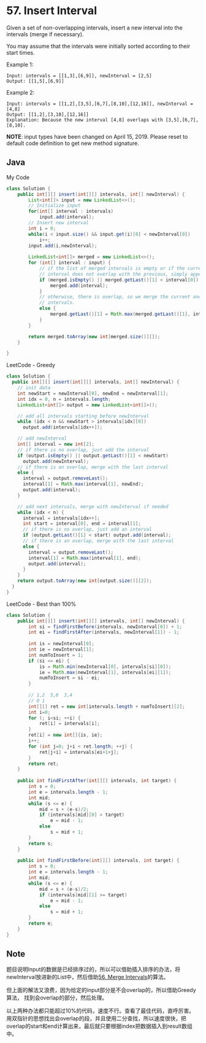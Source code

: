 # 57. Insert Interval

Given a set of non-overlapping intervals, insert a new interval into the intervals (merge if necessary).

You may assume that the intervals were initially sorted according to their start times.



Example 1:

```
Input: intervals = [[1,3],[6,9]], newInterval = [2,5]
Output: [[1,5],[6,9]]
```

Example 2:

```
Input: intervals = [[1,2],[3,5],[6,7],[8,10],[12,16]], newInterval = [4,8]
Output: [[1,2],[3,10],[12,16]]
Explanation: Because the new interval [4,8] overlaps with [3,5],[6,7],[8,10].
```

**NOTE**: input types have been changed on April 15, 2019. Please reset to default code definition to get new method signature.

## Java

My Code

``` java
class Solution {
    public int[][] insert(int[][] intervals, int[] newInterval) {
        List<int[]> input = new LinkedList<>();
        // Initialize input
        for(int[] interval : intervals)
            input.add(interval);
        // Insert new interval
        int i = 0;
        while(i < input.size() && input.get(i)[0] < newInterval[0])
            i++;
        input.add(i,newInterval);
        
        LinkedList<int[]> merged = new LinkedList<>();
        for (int[] interval : input) {
            // if the list of merged intervals is empty or if the current
            // interval does not overlap with the previous, simply append it.
            if (merged.isEmpty() || merged.getLast()[1] < interval[0]) {
                merged.add(interval);
            }
            // otherwise, there is overlap, so we merge the current and previous
            // intervals.
            else {
                merged.getLast()[1] = Math.max(merged.getLast()[1], interval[1]);
            }
        }

        return merged.toArray(new int[merged.size()][]);
    }

}
```

LeetCode - Greedy


```java
class Solution {
  public int[][] insert(int[][] intervals, int[] newInterval) {
    // init data
    int newStart = newInterval[0], newEnd = newInterval[1];
    int idx = 0, n = intervals.length;
    LinkedList<int[]> output = new LinkedList<int[]>();

    // add all intervals starting before newInterval
    while (idx < n && newStart > intervals[idx][0])
      output.add(intervals[idx++]);

    // add newInterval
    int[] interval = new int[2];
    // if there is no overlap, just add the interval
    if (output.isEmpty() || output.getLast()[1] < newStart)
      output.add(newInterval);
    // if there is an overlap, merge with the last interval
    else {
      interval = output.removeLast();
      interval[1] = Math.max(interval[1], newEnd);
      output.add(interval);
    }

    // add next intervals, merge with newInterval if needed
    while (idx < n) {
      interval = intervals[idx++];
      int start = interval[0], end = interval[1];
      // if there is no overlap, just add an interval
      if (output.getLast()[1] < start) output.add(interval);
      // if there is an overlap, merge with the last interval
      else {
        interval = output.removeLast();
        interval[1] = Math.max(interval[1], end);
        output.add(interval);
      }
    }
    return output.toArray(new int[output.size()][2]);
  }
}
```

LeetCode - Best than 100%

```java
class Solution {
    public int[][] insert(int[][] intervals, int[] newInterval) {
        int si = findFirstBefore(intervals, newInterval[0]) + 1;
        int ei = findFirstAfter(intervals, newInterval[1]) - 1;
        
        int is = newInterval[0];
        int ie = newInterval[1];
        int numToInsert = 1;
        if (si <= ei) {
            is = Math.min(newInterval[0], intervals[si][0]);
            ie = Math.max(newInterval[1], intervals[ei][1]);
            numToInsert = si - ei;
        }
        
        // 1,2  5,6  3,4
        // 0 1
        int[][] ret = new int[intervals.length + numToInsert][2];
        int i=0;
        for (; i<si; ++i) {
            ret[i] = intervals[i];
        }
        ret[i] = new int[]{is, ie};
        i++;
        for (int j=0; j+i < ret.length; ++j) {
            ret[j+i] = intervals[ei+1+j];
        }
        return ret;
    }
    
    public int findFirstAfter(int[][] intervals, int target) {
        int s = 0;
        int e = intervals.length - 1;
        int mid;
        while (s <= e) {
            mid = s + (e-s)/2;
            if (intervals[mid][0] > target)
                e = mid - 1;
            else
                s = mid + 1;
        }
        return s;
    }
    
    public int findFirstBefore(int[][] intervals, int target) {
        int s = 0;
        int e = intervals.length - 1;
        int mid;
        while (s <= e) {
            mid = s + (e-s)/2;
            if (intervals[mid][1] >= target)
                e = mid - 1;
            else
                s = mid + 1;
        }
        return e;
    }
}
```
## Note

题目说明Input的数据是已经排序过的，所以可以借助插入排序的办法，将newInterval放进新的List中，然后借助[56. Merge Intervals](https://leetcode.com/problems/merge-intervals/)的算法。

但上面的解法又浪费，因为给定的input部分是不会overlap的，所以借助Greedy算法， 找到会overlap的部分，然后处理。

以上两种办法都只能超过10%的代码，速度不行。查看了最佳代码，直呼厉害。 用双指针的思想找出会overlap的段，并且使用二分查找，所以速度很快，把overlap的start和end计算出来，最后就只要根据index把数据插入到result数组中。


